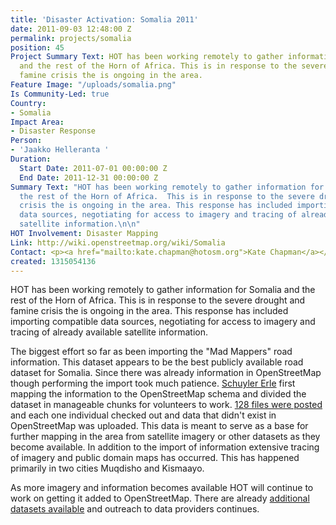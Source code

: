 ```yaml
---
title: 'Disaster Activation: Somalia 2011'
date: 2011-09-03 12:48:00 Z
permalink: projects/somalia
position: 45
Project Summary Text: HOT has been working remotely to gather information for Somalia
  and the rest of the Horn of Africa. This is in response to the severe drought and
  famine crisis the is ongoing in the area.
Feature Image: "/uploads/somalia.png"
Is Community-Led: true
Country:
- Somalia
Impact Area:
- Disaster Response
Person:
- 'Jaakko Helleranta '
Duration:
  Start Date: 2011-07-01 00:00:00 Z
  End Date: 2011-12-31 00:00:00 Z
Summary Text: "HOT has been working remotely to gather information for Somalia and
  the rest of the Horn of Africa.  This is in response to the severe drought and famine
  crisis the is ongoing in the area. This response has included importing compatible
  data sources, negotiating for access to imagery and tracing of already available
  satellite information.\n\n"
HOT Involvement: Disaster Mapping
Link: http://wiki.openstreetmap.org/wiki/Somalia
Contact: <p><a href="mailto:kate.chapman@hotosm.org">Kate Chapman</a></p>
created: 1315054136
---
```


<p>HOT has been working remotely to gather information for Somalia and the rest of the Horn of Africa. This is in response to the severe drought and famine crisis the is ongoing in the area. This response has included importing compatible data sources, negotiating for access to imagery and tracing of already available satellite information. <!--break--></p><p>The biggest effort so far as been importing the "Mad Mappers" road information. This dataset appears to be the best publicly available road dataset for Somalia. Since there was already information in OpenStreetMap though performing the import took much patience. <a href="http://iconocla.st/">Schuyler Erle</a> first mapping the information to the OpenStreetMap schema and divided the dataset in manageable chunks for volunteers to work. <a href="http://wiki.openstreetmap.org/wiki/WikiProject_Somalia/Roads">128 files were posted</a> and each one individual checked out and data that didn't exist in OpenStreetMap was uploaded. This data is meant to serve as a base for further mapping in the area from satellite imagery or other datasets as they become available. In addition to the import of information extensive tracing of imagery and public domain maps has occurred. This has happened primarily in two cities Muqdisho and Kismaayo.</p><p>As more imagery and information becomes available HOT will continue to work on getting it added to OpenStreetMap. There are already <a href="https://wiki.openstreetmap.org/wiki/WikiProject_Somalia/VectorAndMapData">additional datasets available</a> and outreach to data providers continues.</p>
